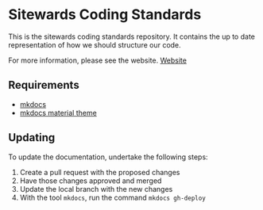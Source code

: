 # Sitewards Coding Standards

This is the sitewards coding standards repository. It contains the up to date representation of how we should structure
our code.

For more information, please see the website. [Website](https://sitewards.github.io/coding-standards/)

## Requirements

- [mkdocs](https://www.mkdocs.org/user-guide/configuration/)
- [mkdocs material theme](https://github.com/squidfunk/mkdocs-material)

## Updating

To update the documentation, undertake the following steps:

1. Create a pull request with the proposed changes
2. Have those changes approved and merged
3. Update the local branch with the new changes
4. With the tool `mkdocs`, run the command `mkdocs gh-deploy`
